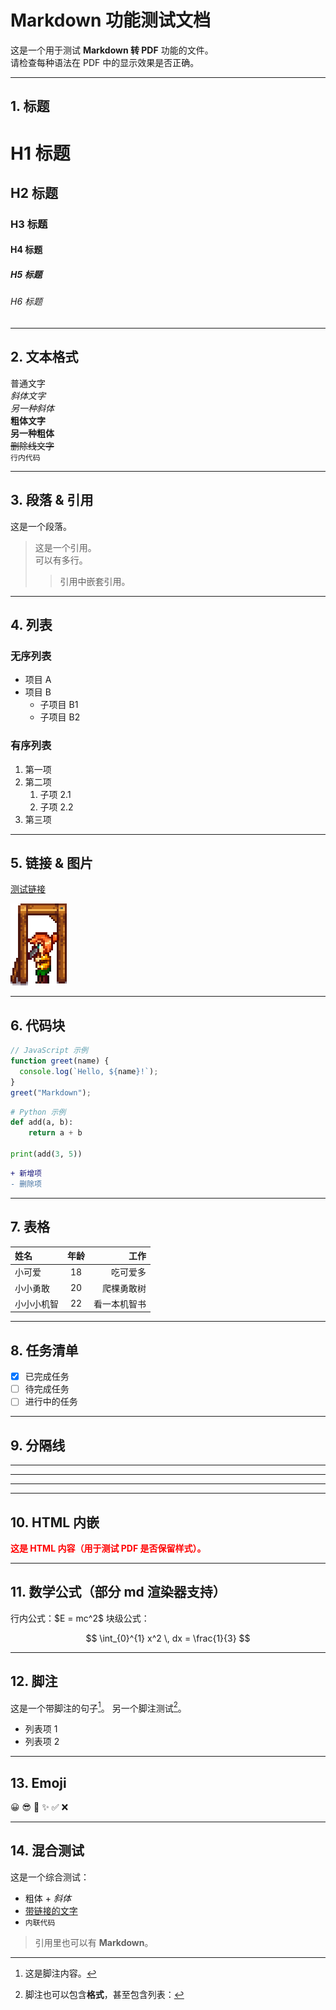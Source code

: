 # Markdown 功能测试文档

这是一个用于测试 **Markdown 转 PDF** 功能的文件。  
请检查每种语法在 PDF 中的显示效果是否正确。

---

## 1. 标题
# H1 标题
## H2 标题
### H3 标题
#### H4 标题
##### H5 标题
###### H6 标题

---

## 2. 文本格式
普通文字  
*斜体文字*  
_另一种斜体_  
**粗体文字**  
__另一种粗体__  
~~删除线文字~~  
`行内代码`

---

## 3. 段落 & 引用
这是一个段落。

> 这是一个引用。  
> 可以有多行。  
> > 引用中嵌套引用。

---

## 4. 列表
### 无序列表
- 项目 A
- 项目 B
  - 子项目 B1
  - 子项目 B2

### 有序列表
1. 第一项
2. 第二项
   1. 子项 2.1
   2. 子项 2.2
3. 第三项

---

## 5. 链接 & 图片
[测试链接](https://github.com/xionkq/md-to-pdf)

![测试图片](https://raw.githubusercontent.com/xionkq/my-blog/main/public/robin-building.png)

---

## 6. 代码块
```js
// JavaScript 示例
function greet(name) {
  console.log(`Hello, ${name}!`);
}
greet("Markdown");
````

```python
# Python 示例
def add(a, b):
    return a + b

print(add(3, 5))
```

```diff
+ 新增项
- 删除项
```

---

## 7. 表格

| 姓名       | 年龄 |         工作 |
| :--------- | :--: | -----------: |
| 小可爱     |  18  |     吃可爱多 |
| 小小勇敢   |  20  |   爬棵勇敢树 |
| 小小小机智 |  22  | 看一本机智书 |

---

## 8. 任务清单

* [x] 已完成任务
* [ ] 待完成任务
* [ ] 进行中的任务

---

## 9. 分隔线

---

---

---

---

## 10. HTML 内嵌

<div style="color: red; font-weight: bold;">
这是 HTML 内容（用于测试 PDF 是否保留样式）。
</div>

---

## 11. 数学公式（部分 md 渲染器支持）

行内公式：\$E = mc^2\$
块级公式：

$$
\int_{0}^{1} x^2 \, dx = \frac{1}{3}
$$

---

## 12. 脚注

这是一个带脚注的句子[^1]。
另一个脚注测试[^longnote]。

[^1]: 这是脚注内容。

[^longnote]: 脚注也可以包含**格式**，甚至包含列表：

* 列表项 1
* 列表项 2

---

## 13. Emoji

😀 😎 🚀 ✨ ✅ ❌

---

## 14. 混合测试

这是一个综合测试：

* 粗体 + *斜体*
* [带链接的文字](https://example.com)
* `内联代码`

> 引用里也可以有 **Markdown**。
